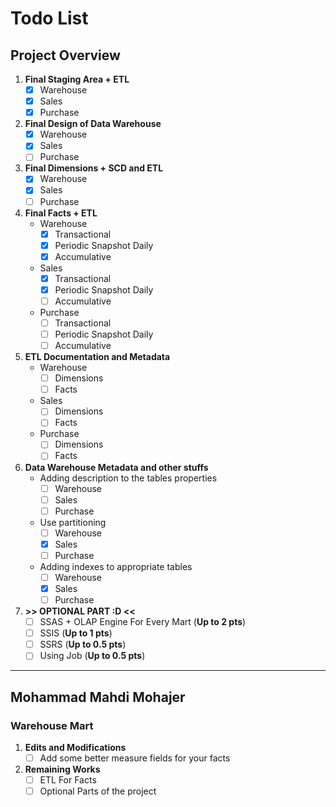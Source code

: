 # Todo List

## Project Overview

1. **Final Staging Area + ETL**
   - [x] Warehouse
   - [x] Sales
   - [x] Purchase
2. **Final Design of Data Warehouse**
   - [x] Warehouse
   - [x] Sales
   - [ ] Purchase
3. **Final Dimensions + SCD and ETL**
   - [x] Warehouse
   - [x] Sales
   - [ ] Purchase
4. **Final Facts + ETL**
   - Warehouse
     - [x] Transactional
     - [x] Periodic Snapshot Daily
     - [x] Accumulative
   - Sales
     - [x] Transactional
     - [x] Periodic Snapshot Daily
     - [ ] Accumulative
   - Purchase
     - [ ] Transactional
     - [ ] Periodic Snapshot Daily
     - [ ] Accumulative
5. **ETL Documentation and Metadata**
   - Warehouse
     - [ ] Dimensions
     - [ ] Facts
   - Sales
     - [ ] Dimensions
     - [ ] Facts
   - Purchase
     - [ ] Dimensions
     - [ ] Facts
6. **Data Warehouse Metadata and other stuffs**
   - Adding description to the tables properties
     - [ ] Warehouse
     - [ ] Sales
     - [ ] Purchase
   - Use partitioning
     - [ ] Warehouse
     - [x] Sales
     - [ ] Purchase
   - Adding indexes to appropriate tables
     - [ ] Warehouse
     - [x] Sales
     - [ ] Purchase
7. **>> OPTIONAL PART :D <<**
   - [ ] SSAS + OLAP Engine For Every Mart (**Up to 2 pts**)
   - [ ] SSIS (**Up to 1 pts**)
   - [ ] SSRS (**Up to 0.5 pts**)
   - [ ] Using Job (**Up to 0.5 pts**)

---

## Mohammad Mahdi Mohajer

### Warehouse Mart

1. **Edits and Modifications**
   - [ ] Add some better measure fields for your facts
2. **Remaining Works**
   - [ ] ETL For Facts
   - [ ] Optional Parts of the project
